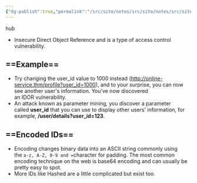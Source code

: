 ```yaml
---
{"dg-publish":true,"permalink":"/src/site/notes/src/site/notes/src/site/notes/src/site/notes/main/cs/pentesting/idor/"}
---
```

hub





- Insecure Direct Object Reference and is a type of access control vulnerability.

## ==Example==

- Try changing the user_id value to 1000 instead (http://online-service.thm/profile?user_id=1000), and to your surprise, you can now see another user's information. You've now discovered an IDOR vulnerability.
- An attack known as parameter mining, you discover a parameter called **user_id** that you can use to display other users' information, for example, **/user/details?user_id=123**.

## ==Encoded IDs==

- Encoding changes binary data into an ASCII string commonly using the `a-z, A-Z, 0-9 and =`character for padding. The most common encoding technique on the web is base64 encoding and can usually be pretty easy to spot.
- More IDs like Hashed are a little complicated but exist too.